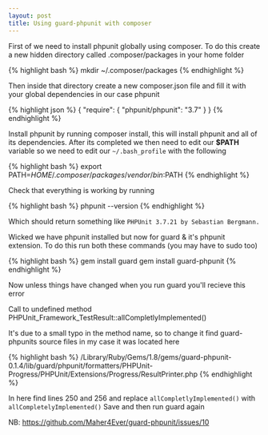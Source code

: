 ```yaml
---
layout: post
title: Using guard-phpunit with composer
---
```


First of we need to install phpunit globally using composer. To do this create a new hidden directory called .composer/packages in your home folder

{% highlight bash %}
mkdir ~/.composer/packages
{% endhighlight %}

Then inside that directory create a new composer.json file and fill it with your global dependencies in our case phpunit

{% highlight json %}
{
    "require": {
        "phpunit/phpunit": "3.7"
    }
}
{% endhighlight %}

Install phpunit by running composer install, this will install phpunit and all of its dependencies. After its completed we then need to edit our __$PATH__ variable so we need to edit our `~/.bash_profile` with the following

{% highlight bash %}
export PATH=$HOME/.composer/packages/vendor/bin:$PATH
{% endhighlight %}

Check that everything is working by running

{% highlight bash %}
phpunit --version
{% endhighlight %}

Which should return something like `PHPUnit 3.7.21 by Sebastian Bergmann.`

Wicked we have phpunit installed but now for guard & it's phpunit extension. To do this run both these commands (you may have to sudo too)

{% highlight bash %}
gem install guard
gem install guard-phpunit
{% endhighlight %}

Now unless things have changed when you run guard you'll recieve this error

Call to undefined method PHPUnit_Framework_TestResult::allCompletlyImplemented()

It's due to a small typo in the method name, so to change it find guard-phpunits source files in my case it was located here

{% highlight bash %}
/Library/Ruby/Gems/1.8/gems/guard-phpunit-0.1.4/lib/guard/phpunit/formatters/PHPUnit-Progress/PHPUnit/Extensions/Progress/ResultPrinter.php
{% endhighlight %}

In here find lines 250 and 256 and replace `allCompletlyImplemented()` with `allCompletelyImplemented()` Save and then run guard again


NB: https://github.com/Maher4Ever/guard-phpunit/issues/10